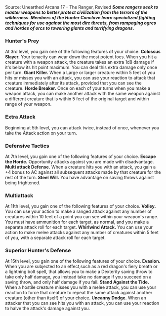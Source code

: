 Source: Unearthed Arcana 17 - The Ranger, Revised
***Some rangers seek to master weapons to better protect civilization from the terrors of the wilderness. Members of the Hunter Conclave learn specialized fighting techniques for use against the most dire threats, from rampaging ogres and hordes of orcs to towering giants and terrifying dragons.***
### Hunter's Prey
At 3rd level, you gain one of the following features of your choice.
**Colossus Slayer.** Your tenacity can wear down the most potent foes. When you hit a creature with a weapon attack, the creature takes an extra 1d8 damage if it's below its hit point maximum. You can deal this extra damage only once per turn.
**Giant Killer.** When a Large or larger creature within 5 feet of you hits or misses you with an attack, you can use your reaction to attack that creature immediately after its attack, provided that you can see the creature.
**Horde Breaker.** Once on each of your turns when you make a weapon attack, you can make another attack with the same weapon against a different creature that is within 5 feet of the original target and within range of your weapon.
### Extra Attack
Beginning at 5th level, you can attack twice, instead of once, whenever you take the Attack action on your turn.
### Defensive Tactics
At 7th level, you gain one of the following features of your choice.
**Escape the Horde.** Opportunity attacks against you are made with disadvantage.
**Multi attack Defense.** When a creature hits you with an attack, you gain a +4 bonus to AC against all subsequent attacks made by that creature for the rest of the turn.
**Steel Will.** You have advantage on saving throws against being frightened.
### Multiattack
At 11th level, you gain one of the following features of your choice.
**Volley.** You can use your action to make a ranged attack against any number of creatures within 10 feet of a point you can see within your weapon's range. You must have ammunition for each target, as normal, and you make a separate attack roll for each target.
**Whirlwind Attack.** You can use your action to make melee attacks against any number of creatures within 5 feet of you, with a separate attack roll for each target.
### Superior Hunter's Defense
At 15th level, you gain one of the following features of your choice.
**Evasion.** When you are subjected to an effect,such as a red dragon's fiery breath or a lightning bolt spell, that allows you to make a Dexterity saving throw to take only half damage, you instead take no damage if you succeed on a saving throw, and only half damage if you fail.
**Stand Against the Tide.** When a hostile creature misses you with a melee attack, you can use your reaction to force that creature to repeat the same attack against another creature (other than itself) of your choice.
**Uncanny Dodge.** When an attacker that you can see hits you with an attack, you can use your reaction to halve the attack's damage against you.
